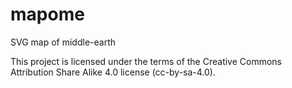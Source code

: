 # mapome
SVG map of middle-earth

This project is licensed under the terms of the Creative Commons Attribution Share Alike 4.0 license (cc-by-sa-4.0).
